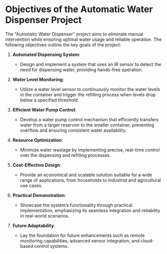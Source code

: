 # Objectives of the Automatic Water Dispenser Project

The "Automatic Water Dispenser" project aims to eliminate manual intervention while ensuring optimal water usage and reliable operation. The following objectives outline the key goals of the project:

1. **Automated Dispensing System**:
   - Design and implement a system that uses an IR sensor to detect the need for dispensing water, providing hands-free operation.

2. **Water Level Monitoring**:
   - Utilize a water level sensor to continuously monitor the water levels in the container and trigger the refilling process when levels drop below a specified threshold.

3. **Efficient Water Pump Control**:
   - Develop a water pump control mechanism that efficiently transfers water from a larger reservoir to the smaller container, preventing overflow and ensuring consistent water availability.

4. **Resource Optimization**:
   - Minimize water wastage by implementing precise, real-time control over the dispensing and refilling processes.

5. **Cost-Effective Design**:
   - Provide an economical and scalable solution suitable for a wide range of applications, from households to industrial and agricultural use cases.

6. **Practical Demonstration**:
   - Showcase the system’s functionality through practical implementation, emphasizing its seamless integration and reliability in real-world scenarios.

7. **Future Adaptability**:
   - Lay the foundation for future enhancements such as remote monitoring capabilities, advanced sensor integration, and cloud-based control systems.

